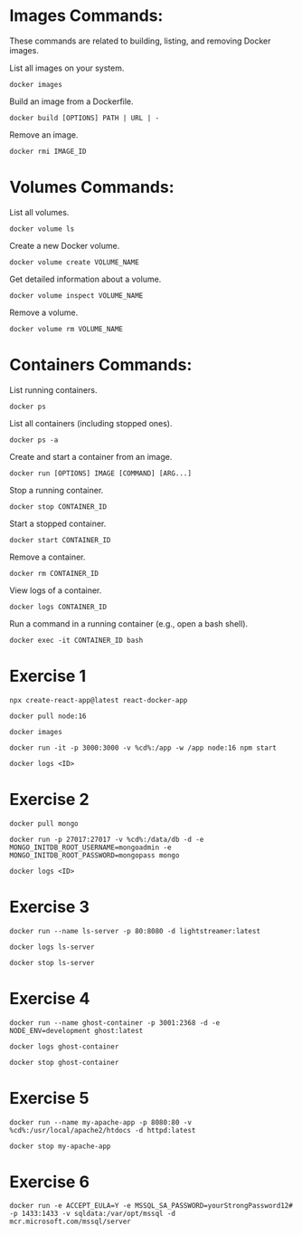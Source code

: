 # Images Commands:
These commands are related to building, listing, and removing Docker images.

List all images on your system.
```
docker images
```

Build an image from a Dockerfile.
```
docker build [OPTIONS] PATH | URL | -
``` 

Remove an image.
```
docker rmi IMAGE_ID
```

# Volumes Commands:

List all volumes.
```
docker volume ls
```

Create a new Docker volume.
```
docker volume create VOLUME_NAME
```

Get detailed information about a volume.
```
docker volume inspect VOLUME_NAME
```

Remove a volume.
```
docker volume rm VOLUME_NAME
```

# Containers Commands:

List running containers.
```
docker ps
```

List all containers (including stopped ones).
```
docker ps -a
```

Create and start a container from an image.
```
docker run [OPTIONS] IMAGE [COMMAND] [ARG...]
```

Stop a running container.
```
docker stop CONTAINER_ID
```

Start a stopped container.
```
docker start CONTAINER_ID
```

Remove a container.
```
docker rm CONTAINER_ID
```

View logs of a container.
```
docker logs CONTAINER_ID
```

Run a command in a running container (e.g., open a bash shell).
```
docker exec -it CONTAINER_ID bash
```

# Exercise 1
```
npx create-react-app@latest react-docker-app

docker pull node:16

docker images

docker run -it -p 3000:3000 -v %cd%:/app -w /app node:16 npm start

docker logs <ID>
```

# Exercise 2
```
docker pull mongo

docker run -p 27017:27017 -v %cd%:/data/db -d -e MONGO_INITDB_ROOT_USERNAME=mongoadmin -e MONGO_INITDB_ROOT_PASSWORD=mongopass mongo

docker logs <ID>
```

# Exercise 3
```
docker run --name ls-server -p 80:8080 -d lightstreamer:latest

docker logs ls-server

docker stop ls-server
```

# Exercise 4
```
docker run --name ghost-container -p 3001:2368 -d -e NODE_ENV=development ghost:latest

docker logs ghost-container

docker stop ghost-container
```

# Exercise 5
```
docker run --name my-apache-app -p 8080:80 -v %cd%:/usr/local/apache2/htdocs -d httpd:latest

docker stop my-apache-app
```

# Exercise 6
```
docker run -e ACCEPT_EULA=Y -e MSSQL_SA_PASSWORD=yourStrongPassword12# -p 1433:1433 -v sqldata:/var/opt/mssql -d mcr.microsoft.com/mssql/server
```